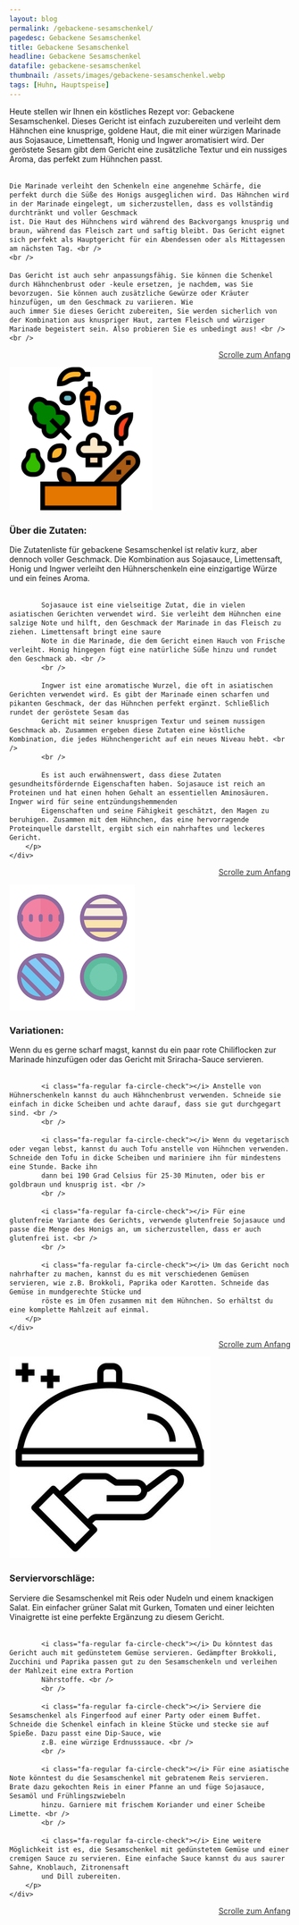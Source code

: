 ```yaml
---
layout: blog
permalink: /gebackene-sesamschenkel/
pagedesc: Gebackene Sesamschenkel
title: Gebackene Sesamschenkel
headline: Gebackene Sesamschenkel
datafile: gebackene-sesamschenkel
thumbnail: /assets/images/gebackene-sesamschenkel.webp
tags: [Huhn, Hauptspeise]
---
```

<!-- Einleitungstext -->
<p>
    Heute stellen wir Ihnen ein köstliches Rezept vor: Gebackene Sesamschenkel. Dieses Gericht ist einfach zuzubereiten und verleiht dem Hähnchen eine knusprige, goldene Haut, die mit einer würzigen Marinade aus Sojasauce, Limettensaft,
    Honig und Ingwer aromatisiert wird. Der geröstete Sesam gibt dem Gericht eine zusätzliche Textur und ein nussiges Aroma, das perfekt zum Hühnchen passt. <br />
    <br />

    Die Marinade verleiht den Schenkeln eine angenehme Schärfe, die perfekt durch die Süße des Honigs ausgeglichen wird. Das Hähnchen wird in der Marinade eingelegt, um sicherzustellen, dass es vollständig durchtränkt und voller Geschmack
    ist. Die Haut des Hühnchens wird während des Backvorgangs knusprig und braun, während das Fleisch zart und saftig bleibt. Das Gericht eignet sich perfekt als Hauptgericht für ein Abendessen oder als Mittagessen am nächsten Tag. <br />
    <br />

    Das Gericht ist auch sehr anpassungsfähig. Sie können die Schenkel durch Hähnchenbrust oder -keule ersetzen, je nachdem, was Sie bevorzugen. Sie können auch zusätzliche Gewürze oder Kräuter hinzufügen, um den Geschmack zu variieren. Wie
    auch immer Sie dieses Gericht zubereiten, Sie werden sicherlich von der Kombination aus knuspriger Haut, zartem Fleisch und würziger Marinade begeistert sein. Also probieren Sie es unbedingt aus! <br />
    <br />
</p>
<p style="text-align: right;">
    <a href="#" style="color: #333">Scrolle zum Anfang <i class="fa-solid fa-chevron-up"></i></a>
</p>
<!-- Zutaten> -->
<div class="row" style="margin-bottom: 20px;">
    <div class="col-12 col-lg-4">
        <img src="/assets/images/zutaten.png" alt="Zutaten" />
    </div>
    <div class="col-12 col-lg">
        <h3>Über die Zutaten:</h3>
        <p>
            Die Zutatenliste für gebackene Sesamschenkel ist relativ kurz, aber dennoch voller Geschmack. Die Kombination aus Sojasauce, Limettensaft, Honig und Ingwer verleiht den Hühnerschenkeln eine einzigartige Würze und ein feines
            Aroma. <br />
            <br />

            Sojasauce ist eine vielseitige Zutat, die in vielen asiatischen Gerichten verwendet wird. Sie verleiht dem Hühnchen eine salzige Note und hilft, den Geschmack der Marinade in das Fleisch zu ziehen. Limettensaft bringt eine saure
            Note in die Marinade, die dem Gericht einen Hauch von Frische verleiht. Honig hingegen fügt eine natürliche Süße hinzu und rundet den Geschmack ab. <br />
            <br />

            Ingwer ist eine aromatische Wurzel, die oft in asiatischen Gerichten verwendet wird. Es gibt der Marinade einen scharfen und pikanten Geschmack, der das Hühnchen perfekt ergänzt. Schließlich rundet der geröstete Sesam das
            Gericht mit seiner knusprigen Textur und seinem nussigen Geschmack ab. Zusammen ergeben diese Zutaten eine köstliche Kombination, die jedes Hühnchengericht auf ein neues Niveau hebt. <br />
            <br />

            Es ist auch erwähnenswert, dass diese Zutaten gesundheitsfördernde Eigenschaften haben. Sojasauce ist reich an Proteinen und hat einen hohen Gehalt an essentiellen Aminosäuren. Ingwer wird für seine entzündungshemmenden
            Eigenschaften und seine Fähigkeit geschätzt, den Magen zu beruhigen. Zusammen mit dem Hühnchen, das eine hervorragende Proteinquelle darstellt, ergibt sich ein nahrhaftes und leckeres Gericht.
        </p>
    </div>
</div>
<p style="text-align: right;">
    <a href="#" style="color: #333">Scrolle zum Anfang <i class="fa-solid fa-chevron-up"></i></a>
</p>
<!-- Variationen -->
<div class="row" style="margin-bottom: 20px;">
    <div class="col-12 col-lg-4">
        <img src="/assets/images/variations.png" alt="Variationen" />
    </div>
    <div class="col-12 col-lg">
        <h3>Variationen:</h3>
        <p>
            <i class="fa-regular fa-circle-check"></i> Wenn du es gerne scharf magst, kannst du ein paar rote Chiliflocken zur Marinade hinzufügen oder das Gericht mit Sriracha-Sauce servieren. <br />
            <br />

            <i class="fa-regular fa-circle-check"></i> Anstelle von Hühnerschenkeln kannst du auch Hähnchenbrust verwenden. Schneide sie einfach in dicke Scheiben und achte darauf, dass sie gut durchgegart sind. <br />
            <br />

            <i class="fa-regular fa-circle-check"></i> Wenn du vegetarisch oder vegan lebst, kannst du auch Tofu anstelle von Hühnchen verwenden. Schneide den Tofu in dicke Scheiben und mariniere ihn für mindestens eine Stunde. Backe ihn
            dann bei 190 Grad Celsius für 25-30 Minuten, oder bis er goldbraun und knusprig ist. <br />
            <br />

            <i class="fa-regular fa-circle-check"></i> Für eine glutenfreie Variante des Gerichts, verwende glutenfreie Sojasauce und passe die Menge des Honigs an, um sicherzustellen, dass er auch glutenfrei ist. <br />
            <br />

            <i class="fa-regular fa-circle-check"></i> Um das Gericht noch nahrhafter zu machen, kannst du es mit verschiedenen Gemüsen servieren, wie z.B. Brokkoli, Paprika oder Karotten. Schneide das Gemüse in mundgerechte Stücke und
            röste es im Ofen zusammen mit dem Hühnchen. So erhältst du eine komplette Mahlzeit auf einmal.
        </p>
    </div>
</div>
<p style="text-align: right;">
    <a href="#" style="color: #333">Scrolle zum Anfang <i class="fa-solid fa-chevron-up"></i></a>
</p>
<!-- Serviervorschläge -->
<div class="row" style="margin-bottom: 20px;">
    <div class="col-12 col-lg-4">
        <img src="/assets/images/serving-tips.jpg" alt="Variationen" />
    </div>
    <div class="col-12 col-lg">
        <h3>Serviervorschläge:</h3>
        <p>
            <i class="fa-regular fa-circle-check"></i> Serviere die Sesamschenkel mit Reis oder Nudeln und einem knackigen Salat. Ein einfacher grüner Salat mit Gurken, Tomaten und einer leichten Vinaigrette ist eine perfekte Ergänzung zu
            diesem Gericht. <br />
            <br />

            <i class="fa-regular fa-circle-check"></i> Du könntest das Gericht auch mit gedünstetem Gemüse servieren. Gedämpfter Brokkoli, Zucchini und Paprika passen gut zu den Sesamschenkeln und verleihen der Mahlzeit eine extra Portion
            Nährstoffe. <br />
            <br />

            <i class="fa-regular fa-circle-check"></i> Serviere die Sesamschenkel als Fingerfood auf einer Party oder einem Buffet. Schneide die Schenkel einfach in kleine Stücke und stecke sie auf Spieße. Dazu passt eine Dip-Sauce, wie
            z.B. eine würzige Erdnusssauce. <br />
            <br />

            <i class="fa-regular fa-circle-check"></i> Für eine asiatische Note könntest du die Sesamschenkel mit gebratenem Reis servieren. Brate dazu gekochten Reis in einer Pfanne an und füge Sojasauce, Sesamöl und Frühlingszwiebeln
            hinzu. Garniere mit frischem Koriander und einer Scheibe Limette. <br />
            <br />

            <i class="fa-regular fa-circle-check"></i> Eine weitere Möglichkeit ist es, die Sesamschenkel mit gedünstetem Gemüse und einer cremigen Sauce zu servieren. Eine einfache Sauce kannst du aus saurer Sahne, Knoblauch, Zitronensaft
            und Dill zubereiten.
        </p>
    </div>
</div>
<p style="text-align: right;">
    <a href="#" style="color: #333">Scrolle zum Anfang <i class="fa-solid fa-chevron-up"></i></a>
</p>